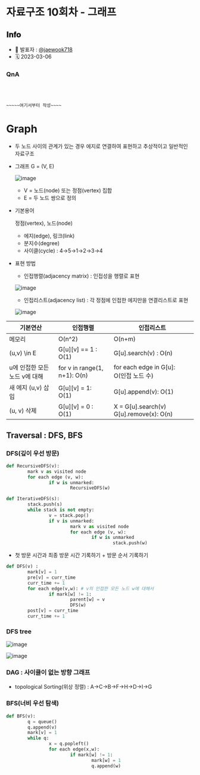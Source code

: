 # 자료구조 10회차 - 그래프

## 𝐈𝐧𝐟𝐨

- 📌 발표자 :  [@jaewook718](https://github.com/jaewook718)
- 🗓️ 2023-03-06

### QnA

<br><br>

`~~~~~여기서부터 작성~~~~`

# Graph

- 두 노드 사이의 관계가 있는 경우 에지로 연결하여 표현하고 추상적이고 일반적인 자료구조

- 그래프 G = (V, E)
  
  ![image](https://user-images.githubusercontent.com/102957590/223635456-edefcfc2-24fe-4f06-a449-5182eea520a0.png)
  
  - V = 노드(node) 또는 정점(vertex) 집합
  - E = 두 노드 쌍으로 정의

- 기본용어
  
  정점(vertex), 노드(node)
  
  - 에지(edge), 링크(link)
  - 분지수(degree)
  - 사이클(cycle) : 4→5→1→2→3→4

- 표현 방법
  
  - 인접행렬(adjacency matrix) : 인접성을 행렬로 표현
  
  ![image](https://user-images.githubusercontent.com/102957590/223635255-1f4bba06-2b40-47b4-b292-7e635579f65a.png)
  
  - 인접리스트(adjacency list) : 각 정점에 인접한 에지만을 연결리스트로 표현
  
  ![image](https://user-images.githubusercontent.com/102957590/223635306-ee16e2cd-c8bc-4bc7-88c4-6179b5f2d510.png)

| 기본연산               | 인접행렬                         | 인접리스트                                      |
| ------------------ | ---------------------------- | ------------------------------------------ |
| 메모리                | O(n^2)                       | O(n+m)                                     |
| (u,v) \in E        | G[u][v] == 1 : O(1)          | G[u].search(v) : O(n)                      |
| u에 인접한 모든 노드 v에 대해 | for v in range(1, n+1): O(n) | for each edge in G[u]:      O(인접 노드 수)     |
| 새 에지 (u,v) 삽입      | G[u][v] = 1:  O(1)           | G[u].append(v): O(1)                       |
| (u, v) 삭제          | G[u][v] = 0 : O(1)           | X = G[u].search(v)<br>G[u].remove(x): O(n) |

## Traversal : DFS, BFS

### DFS(깊이 우선 방문)

```python
def RecursiveDFS(v):
        mark v as visited node
        for each edge (v, w):
                if w is unmarked:
                        RecursiveDFS(w)

def IterativeDFS(s):
        stack.push(s)
        while stack is not empty:
                v = stack.pop()
                if v is unmarked:
                        mark v as visited node
                        for each edge (v, w):
                                if w is unmarked
                                        stack.push(w)
```

- 첫 방문 시간과 최종 방문 시간 기록하기 + 방문 순서 기록하기

```python
def DFS(v) :
        mark[v] = 1
        pre[v] = curr_time
        curr_time += 1
        for each edge(v,w): # v의 인접한 모든 노드 w에 대해서
                if mark[w] != 1:
                        parent[w] = v
                        DFS(w)
        post[v] = curr_time
        curr_time += 1
```

### DFS tree

![image](https://user-images.githubusercontent.com/102957590/223635358-bfa986fa-2e22-4344-b7ce-034de4392e91.png)

![image](https://user-images.githubusercontent.com/102957590/223634896-5d8203bc-206d-4bfd-910b-6d9810d06963.png)

### DAG : 사이클이 없는 방향 그래프

- topological Sorting(위상 정렬) : A→C→B→F→H→D→I→G

### BFS(너비 우선 탐색)

```python
def BFS(v):
        q = queue()
        q.append(v)
        mark[v] = 1
        while q:
                x = q.popleft()
                for each edge(x,w): 
                        if mark[w] != 1:
                                mark[w] = 1
                                q.append(w)
```
